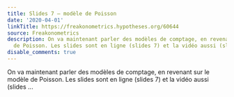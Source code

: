 ```yaml
---
title: Slides 7 – modèle de Poisson
date: '2020-04-01'
linkTitle: https://freakonometrics.hypotheses.org/60644
source: Freakonometrics
description: On va maintenant parler des modèles de comptage, en revenant sur le modèle
  de Poisson. Les slides sont en ligne (slides 7) et la vidéo aussi (slides ...
disable_comments: true
---
```

On va maintenant parler des modèles de comptage, en revenant sur le modèle de Poisson. Les slides sont en ligne (slides 7) et la vidéo aussi (slides ...